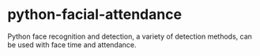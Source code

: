 # python-facial-attendance
Python face recognition and detection, a variety of detection methods, can be used with face time and attendance.